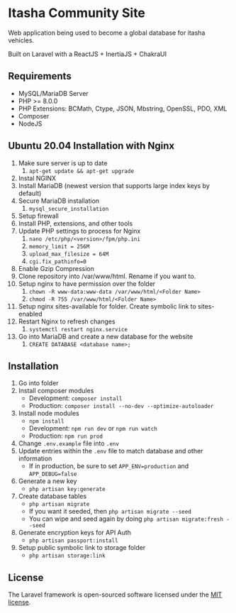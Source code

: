 # Itasha Community Site
Web application being used to become a global database for itasha vehicles.

Built on Laravel with a ReactJS + InertiaJS + ChakraUI

## Requirements
* MySQL/MariaDB Server
* PHP >= 8.0.0
* PHP Extensions: BCMath, Ctype, JSON, Mbstring, OpenSSL, PDO, XML
* Composer
* NodeJS

## Ubuntu 20.04 Installation with Nginx
1. Make sure server is up to date
   1. `apt-get update && apt-get upgrade`
2. Instal NGINX
3. Install MariaDB (newest version that supports large index keys by default)
4. Secure MariaDB installation
   1. `mysql_secure_installation`
5. Setup firewall
6. Install PHP, extensions, and other tools
7. Update PHP settings to process for Nginx
   1. `nano /etc/php/<version>/fpm/php.ini`
   2. `memory_limit = 256M`
   3. `upload_max_filesize = 64M`
   4. `cgi.fix_pathinfo=0`
8. Enable Gzip Compression
9. Clone repository into /var/www/html. Rename if you want to.
10. Setup nginx to have permission over the folder
    1.  `chown -R www-data:www-data /var/www/html/<Folder Name>`
    2.  `chmod -R 755 /var/www/html/<Folder Name>`
11. Setup nginx sites-available for folder. Create symbolic link to sites-enabled
12. Restart Nginx to refresh changes
    1.  `systemctl restart nginx.service`
13. Go into MariaDB and create a new database for the website
    1.  `CREATE DATABASE <database name>;`

## Installation
1. Go into folder
2. Install composer modules
   * Development: `composer install`
   * Production: `composer install --no-dev --optimize-autoloader`
3. Install node modules
   * `npm install`
   * Development: `npm run dev` or `npm run watch`
   * Production: `npm run prod`
4. Change `.env.example` file into `.env`
5. Update entries within the `.env` file to match database and other information
   * If in production, be sure to set `APP_ENV=production` and `APP_DEBUG=false`
6. Generate a new key
   * `php artisan key:generate`
7. Create database tables
   * `php artisan migrate`
   * If you want it seeded, then `php artisan migrate --seed`
   * You can wipe and seed again by doing `php artisan migrate:fresh --seed`
8. Generate encryption keys for API Auth
   * `php artisan passport:install`
9. Setup public symbolic link to storage folder
   * `php artisan storage:link`

## License
The Laravel framework is open-sourced software licensed under the [MIT license](https://opensource.org/licenses/MIT).
